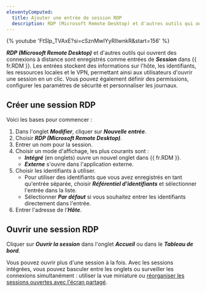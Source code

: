 ```yaml
---
eleventyComputed:
  title: Ajouter une entrée de session RDP
  description: RDP (Microsoft Remote Desktop) et d'autres outils qui ouvrent des connexions à distance sont enregistrés comme entrées de session dans {{ fr.RDM }}.
---
```

{% youtube 'FtSlp_TVAxE?si=cSznMwIYyRIIwnkR&amp;start=156' %}

***RDP (Microsoft Remote Desktop)*** et d'autres outils qui ouvrent des connexions à distance sont enregistrés comme entrées de ***Session*** dans {{ fr.RDM }}. Les entrées stockent des informations sur l'hôte, les identifiants, les ressources locales et le VPN, permettant ainsi aux utilisateurs d'ouvrir une session en un clic. Vous pouvez également définir des permissions, configurer les paramètres de sécurité et personnaliser les journaux.

## Créer une session RDP

Voici les bases pour commencer :

1. Dans l'onglet ***Modifier***, cliquer sur ***Nouvelle entrée***.
1. Choisir ***RDP (Microsoft Remote Desktop)***.
1. Entrer un nom pour la session.
1. Choisir un mode d'affichage, les plus courants sont :
    * ***Intégré*** (en onglets) ouvre un nouvel onglet dans {{ fr.RDM }}.
    * ***Externe*** s'ouvre dans l'application externe.
1. Choisir les identifiants à utiliser.
    * Pour utiliser des identifiants que vous avez enregistrés en tant qu'entrée séparée, choisir ***Référentiel d'identifiants*** et sélectionner l'entrée dans la liste.
    * Sélectionner ***Par défaut*** si vous souhaitez entrer les identifiants directement dans l'entrée.
1. Entrer l'adresse de l'***Hôte***.

## Ouvrir une session RDP

Cliquer sur ***Ouvrir la session*** dans l'onglet ***Accueil*** ou dans le ***Tableau de bord***.

Vous pouvez ouvrir plus d'une session à la fois. Avec les sessions intégrées, vous pouvez basculer entre les onglets ou surveiller les connexions simultanément : utiliser la vue miniature ou [réorganiser les sessions ouvertes avec l'écran partagé](/rdm/windows/user-interface/content-area/embedded-sessions/).
